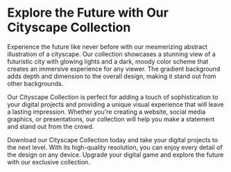 <!--font:Poppins-->

# Explore the Future with Our Cityscape Collection

Experience the future like never before with our mesmerizing abstract illustration of a cityscape. Our collection showcases a stunning view of a futuristic city with glowing lights and a dark, moody color scheme that creates an immersive experience for any viewer. The gradient background adds depth and dimension to the overall design, making it stand out from other backgrounds.

Our Cityscape Collection is perfect for adding a touch of sophistication to your digital projects and providing a unique visual experience that will leave a lasting impression. Whether you're creating a website, social media graphics, or presentations, our collection will help you make a statement and stand out from the crowd.

Download our Cityscape Collection today and take your digital projects to the next level. With its high-quality resolution, you can enjoy every detail of the design on any device. Upgrade your digital game and explore the future with our exclusive collection.

<!--

Write me markdown content of website with wallpaper:

"A wallpaper featuring an abstract illustration of a futuristic cityscape, with glowing lights and a dark and moody color scheme, set against a gradient background."

The header of the page should not be copy of the text but rather a real content of the website which is using this wallpaper.


---


# Welcome to our Futuristic Cityscape Wallpaper Collection

Transform your desktop or mobile screen with our stunning wallpaper featuring an abstract illustration of a futuristic cityscape. The wallpaper showcases a mesmerizing view of glowing lights and a dark, moody color scheme that creates an immersive experience for any viewer.

Our wallpaper is designed to add a touch of sophistication to your screen and provide a unique visual experience that will leave you in awe. The gradient background adds depth and dimension to the overall design, making it stand out from other wallpapers.

Download our Futuristic Cityscape Wallpaper today and take your screen to the next level. With its high-quality resolution, you can enjoy every detail of the design on any device. Upgrade your screen and make a statement with our exclusive wallpaper collection.


---


Heading should not include word "wallpaper". The website should not be about the wallpaper itself, wallpaper is just a related background, rewrite whole content.


---


# Welcome to our Futuristic Cityscape Collection

Step into the future with our mesmerizing abstract illustration of a futuristic cityscape. Our collection features a stunning view of a cityscape with glowing lights and a dark, moody color scheme that creates an immersive experience for any viewer. The gradient background adds depth and dimension to the overall design, making it stand out from other backgrounds.

Our Futuristic Cityscape Collection is designed to add a touch of sophistication to your digital projects and provide a unique visual experience that will leave you in awe. Whether you're creating a website, social media graphics, or presentations, our collection will help you make a statement and stand out from the crowd.

Download our Futuristic Cityscape Collection today and take your digital projects to the next level. With its high-quality resolution, you can enjoy every detail of the design on any device. Upgrade your digital game and step into the future with our exclusive collection.


---


Heading is too long, rewrite whole content.


---


# Discover the Futuristic Cityscape Collection

Experience the future with our stunning abstract illustration of a futuristic cityscape. Our collection showcases a mesmerizing view of a cityscape with glowing lights and a dark, moody color scheme that creates an immersive experience for any viewer. The gradient background adds depth and dimension to the overall design, making it stand out from other backgrounds.

Our Futuristic Cityscape Collection is perfect for adding a touch of sophistication to your digital projects and providing a unique visual experience that will leave a lasting impression. Whether you're creating a website, social media graphics, or presentations, our collection will help you make a statement and stand out from the crowd.

Download our Futuristic Cityscape Collection today and take your digital projects to the next level. With its high-quality resolution, you can enjoy every detail of the design on any device. Upgrade your digital game and discover the future with our exclusive collection.


---


Heading is too long, rewrite whole content.


---


# Explore the Future with Our Cityscape Collection

Experience the future like never before with our mesmerizing abstract illustration of a cityscape. Our collection showcases a stunning view of a futuristic city with glowing lights and a dark, moody color scheme that creates an immersive experience for any viewer. The gradient background adds depth and dimension to the overall design, making it stand out from other backgrounds.

Our Cityscape Collection is perfect for adding a touch of sophistication to your digital projects and providing a unique visual experience that will leave a lasting impression. Whether you're creating a website, social media graphics, or presentations, our collection will help you make a statement and stand out from the crowd.

Download our Cityscape Collection today and take your digital projects to the next level. With its high-quality resolution, you can enjoy every detail of the design on any device. Upgrade your digital game and explore the future with our exclusive collection.


---


Write me a Google font which is best fitting for the website.

Pick from the list:
- Open Sans
- Montserrat
- IBM Plex Sans
- Lobster
- Poppins
- Raleway
- Great Vibes
- Exo 2
- Inter
- Orbitron
- Playfair Display
- Lato
- Barlow Condensed
- Roboto
- Dancing Script
- Alegreya
- Futura


Write just the font name nothing else.


---


Poppins

-->
